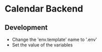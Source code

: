 # Calendar Backend

## Development
- Change the 'env.template' name to '.env'
- Set the value of the variables